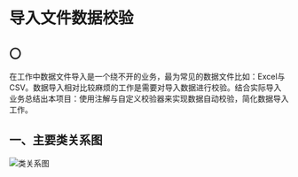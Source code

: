 # 导入文件数据校验

## 〇

​		在工作中数据文件导入是一个绕不开的业务，最为常见的数据文件比如：Excel与CSV。数据导入相对比较麻烦的工作是需要对导入数据进行校验。结合实际导入业务总结出本项目：使用注解与自定义校验器来实现数据自动校验，简化数据导入工作。

## 一、主要类关系图

![类关系图](/Users/sftc/mySpace/javaWorkspace/UploadChecker/README.assets/类关系图.png)